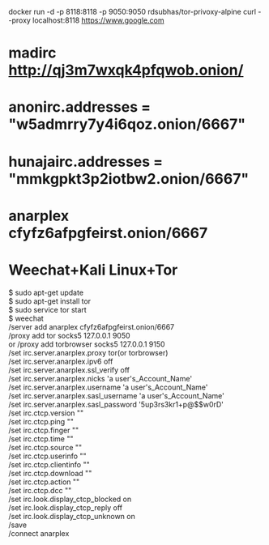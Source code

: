 docker run -d -p 8118:8118 -p 9050:9050 rdsubhas/tor-privoxy-alpine
curl --proxy localhost:8118 https://www.google.com

# madirc http://qj3m7wxqk4pfqwob.onion/
# anonirc.addresses = "w5admrry7y4i6qoz.onion/6667"
# hunajairc.addresses = "mmkgpkt3p2iotbw2.onion/6667"
# anarplex  cfyfz6afpgfeirst.onion/6667


Weechat+Kali Linux+Tor
======================

$ sudo apt-get update\
$ sudo apt-get install tor\
$ sudo service tor start\
$ weechat\
/server add anarplex cfyfz6afpgfeirst.onion/6667\
/proxy add tor socks5 127.0.0.1 9050\
or /proxy add torbrowser socks5 127.0.0.1 9150\
/set irc.server.anarplex.proxy tor(or torbrowser)\
/set irc.server.anarplex.ipv6 off\
/set irc.server.anarplex.ssl_verify off\
/set irc.server.anarplex.nicks 'a user's_Account_Name'\
/set irc.server.anarplex.username 'a user's_Account_Name'\
/set irc.server.anarplex.sasl_username 'a user's_Account_Name'\
/set irc.server.anarplex.sasl_password '5up3rs3kr1+p@$$w0rD'\
/set irc.ctcp.version ""\
/set irc.ctcp.ping ""\
/set irc.ctcp.finger ""\
/set irc.ctcp.time ""\
/set irc.ctcp.source ""\
/set irc.ctcp.userinfo ""\
/set irc.ctcp.clientinfo ""\
/set irc.ctcp.download ""\
/set irc.ctcp.action ""\
/set irc.ctcp.dcc ""\
/set irc.look.display_ctcp_blocked on\
/set irc.look.display_ctcp_reply off\
/set irc.look.display_ctcp_unknown on\
/save\
/connect anarplex
